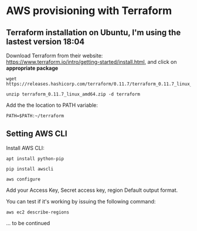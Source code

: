# AWS provisioning with Terraform
## Terraform installation on Ubuntu, I'm using the lastest version 18:04


Download Terraform from their website: https://www.terraform.io/intro/getting-started/install.html, and click on **appropriate package**

```
wget https://releases.hashicorp.com/terraform/0.11.7/terraform_0.11.7_linux_amd64.zip

unzip terraform_0.11.7_linux_amd64.zip -d terraform
```

Add the the location to PATH variable:
```
PATH=$PATH:~/terraform
```


## Setting AWS CLI
Install AWS CLI:
```
apt install python-pip

pip install awscli
```

```
aws configure
```
Add your Access Key, Secret access key, region Default output format.

You can test if it's working by issuing the following command:
```
aws ec2 describe-regions
```

... to be continued
